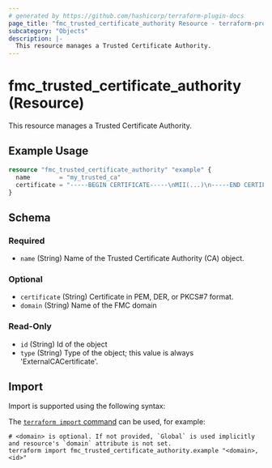 ```yaml
---
# generated by https://github.com/hashicorp/terraform-plugin-docs
page_title: "fmc_trusted_certificate_authority Resource - terraform-provider-fmc"
subcategory: "Objects"
description: |-
  This resource manages a Trusted Certificate Authority.
---
```


# fmc_trusted_certificate_authority (Resource)

This resource manages a Trusted Certificate Authority.

## Example Usage

```terraform
resource "fmc_trusted_certificate_authority" "example" {
  name        = "my_trusted_ca"
  certificate = "-----BEGIN CERTIFICATE-----\nMII(...)\n-----END CERTIFICATE-----"
}
```

<!-- schema generated by tfplugindocs -->
## Schema

### Required

- `name` (String) Name of the Trusted Certificate Authority (CA) object.

### Optional

- `certificate` (String) Certificate in PEM, DER, or PKCS#7 format.
- `domain` (String) Name of the FMC domain

### Read-Only

- `id` (String) Id of the object
- `type` (String) Type of the object; this value is always 'ExternalCACertificate'.

## Import

Import is supported using the following syntax:

The [`terraform import` command](https://developer.hashicorp.com/terraform/cli/commands/import) can be used, for example:

```shell
# <domain> is optional. If not provided, `Global` is used implicitly and resource's `domain` attribute is not set.
terraform import fmc_trusted_certificate_authority.example "<domain>,<id>"
```
